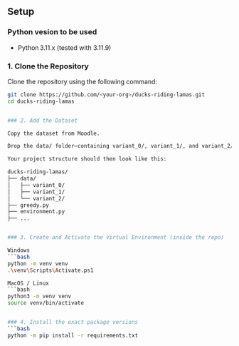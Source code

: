 ## Setup

### Python vesion to be used
* Python 3.11.x  (tested with 3.11.9)


### 1. Clone the Repository

Clone the repository using the following command:

```bash
git clone https://github.com/<your-org>/ducks-riding-lamas.git
cd ducks-riding-lamas


### 2. Add the Dataset

Copy the dataset from Moodle.

Drop the data/ folder—containing variant_0/, variant_1/, and variant_2/—into the root directory of your local clone.

Your project structure should then look like this:

ducks-riding-lamas/
├── data/
│   ├── variant_0/
│   ├── variant_1/
│   └── variant_2/
├── greedy.py
├── environment.py
├── ...


### 3. Create and Activate the Virtual Environment (inside the repo)

Windows
```bash
python -m venv venv
.\venv\Scripts\Activate.ps1

MacOS / Linux
```bash
python3 -m venv venv
source venv/bin/activate


### 4. Install the exact package versions
```bash
python -m pip install -r requirements.txt